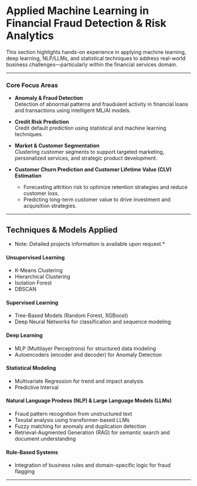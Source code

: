 #  Applied Machine Learning in Financial Fraud Detection & Risk Analytics

This section highlights hands-on experience in applying machine learning, deep learning, NLP/LLMs, and statistical techniques to address real-world business challenges—particularly within the financial services domain.

---

###  Core Focus Areas

- **Anomaly & Fraud Detection**  
  Detection of abnormal patterns and fraudulent activity in financial loans and transactions using intelligent ML/AI models.

- **Credit Risk Prediction**  
  Credit default prediction using statistical and machine learning techniques.

- **Market & Customer Segmentation**  
  Clustering customer segments to support targeted marketing, personalized services, and strategic product development.

- **Customer Churn Prediction and  Customer Lifetime Value (CLV) Estimation**
  - Forecasting attrition risk to optimize retention strategies and reduce customer loss.
  - Predicting long-term customer value to drive investment and acquisition strategies.

---

##  Techniques & Models Applied  
* Note: Detailed projects information is available upon request.*

####   Unsupervised Learning 
- K-Means Clustering  
- Hierarchical Clustering  
- Isolation Forest  
- DBSCAN  

####   Supervised Learning
- Tree-Based Models (Random Forest, XGBoost)  
- Deep Neural Networks for classification and sequence modeling  

####   Deep Learning
- MLP (Multilayer Perceptrons) for structured data modeling
- Autoencoders (encoder and decoder) for Anomaly Detection

####   Statistical Modeling
- Multivariate Regression for trend and impact analysis  
- Predictive Interval 

####   Natural Language Prodess (NLP) & Large Language Models (LLMs)  
- Fraud pattern recognition from unstructured text  
- Texutal analysis using transformer-based LLMs
- Fuzzy matching for anomaly and duplication detection
- Retrieval-Augmented Generation (RAG) for semantic search and document understanding

####   Rule-Based Systems
- Integration of business rules and domain-specific logic for fraud flagging  
---
